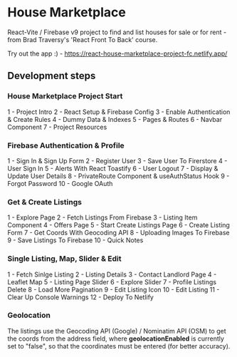 # House Marketplace

React-Vite / Firebase v9 project to find and list houses for sale or for rent - from Brad Traversy's 'React Front To Back' course.

Try out the app :) - https://react-house-marketplace-project-fc.netlify.app/

## Development steps

### House Marketplace Project Start
1 - Project Intro
2 - React Setup & Firebase Config
3 - Enable Authentication & Create Rules
4 - Dummy Data & Indexes
5 - Pages & Routes
6 - Navbar Component
7 - Project Resources

### Firebase Authentication & Profile
1 - Sign In & Sign Up Form
2 - Register User
3 - Save User To Firerstore
4 - User Sign In
5 - Alerts With React Toastify
6 - User Logout
7 - Display & Update User Details
8 - PrivateRoute Component & useAuthStatus Hook
9 - Forgot Password
10 - Google OAuth

### Get & Create Listings
1 - Explore Page
2 - Fetch Listings From Firebase
3 - Listing Item Component
4 - Offers Page
5 - Start Create Listings Page
6 - Create Listing Form
7 - Get Coords With Geocoding API
8 - Uploading Images To Firebase
9 - Save Listings To Firebase
10 - Quick Notes

### Single Listing, Map, Slider & Edit
1 - Fetch Sinlge Listing
2 - Listing Details
3 - Contact Landlord Page
4 - Leaflet Map
5 - Listing Page Slider
6 - Explore Slider
7 - Profile Listings Delete
8 - Load More Pagination
9 - Edit Listing Icon
10 - Edit Listing
11 - Clear Up Console Warnings
12 - Deploy To Netlify 

### Geolocation
The listings use the Geocoding API (Google) / Nominatim API (OSM) to get the coords from the address field, where **geolocationEnabled** is currently set to "false", so that the coordinates must be entered (for better accuracy).
